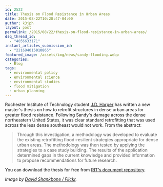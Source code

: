```yaml
---
id: 2522
title: Thesis on Flood Resistance in Urban Areas
date: 2015-08-22T10:28:47-04:00
author: k3jph
layout: post
permalink: /2015/08/22/thesis-on-flood-resistance-in-urban-areas/
dsq_thread_id:
  - "4056633171"
instant_articles_submission_id:
  - "221694015010865"
featured_image: /assets/img/news/sandy-flooding.webp
categories:
  - Blog
tags:
  - environmental policy
  - environmental science
  - environmental studies
  - flood mitigation
  - urban planning
---
```

Rochester Institute of Technology student [J.D. Harper](http://jdharper.info/) has written a new master's thesis on how to retrofit structures in dense urban areas for greater flood resistance.  Following Sandy's damage across the dense northeastern United States, it was clear standard retrofitting that was used across the less dense southeast would not work.  From the abstract:

> Through this investigation, a methodology was developed to evaluate the existing retrofitting flood-resilient strategies appropriate for dense urban areas. The methodology was then tested by applying the strategies to a case study building. The results of the application determined gaps in the current knowledge and provided information to propose recommendations for future research.

You can download the thesis for free from [RIT's document repository](http://scholarworks.rit.edu/theses/8775/).

_Image by [David Shankbone / Flickr](https://www.flickr.com/photos/shankbone/8139664029/)._
